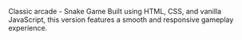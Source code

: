 Classic arcade - Snake Game
Built using HTML, CSS, and vanilla JavaScript, this version features a smooth and responsive gameplay experience.
